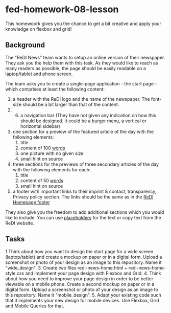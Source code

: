 # fed-homework-08-lesson
This homewoork gives you the chance to get a bit creative and apply your knowledge on flexbox and grid!

## Background

The "ReDI News" team wants to setup an online version of their newspaper. They ask you the help them with this task. 
As they would like to reach as many readers as possible, the page should be easily readable on a laptop/tablet and phone screen.

The team asks you to create a single-page application - the start page - which comprises at least the following content:

1. a header with the ReDI logo and the name of the newspaper. The font-size should be a bit larger than that of the content.
2. 6. a navigation bar (They have not given any indication on how this should be designed. It could be a burger menu, a vertical or horizontal sidebar)
3. one section for a preview of the featured article of the day with the following elements:
   1. title
   2. content of 100 [words](https://www.loremipsum.de/)
   3. one picture with no given size
   4. small hint on source
4. three sections for the previews of three secondary articles of the day with the following elements for each:
   1. title
   2. content of 50 [words](https://www.loremipsum.de/)
   3. small hint on source
5. a footer with important links to their imprint & contact, transparency, Privacy policy section. The links should be the same as in the [ReDI Homepage footer](https://de.redi-school.org/redimunich)

They also give you the freedom to add additional sections which you would like to include. You can use [placeholders](https://www.loremipsum.de/) for the text or copy text from the ReDI website.

## Tasks

1.Think about how you want to design the start page for a wide screen (laptop/tablet) and create a mockup on paper or in a digital form. Upload a screenshot or photo of your design as an image to this repository. Name it "wide_design".
3. Create two files redi-news-home.html + redi-news-home-style.css and implement your page design with Flexbox and Grid.
4. Think about how you need to improve your page design in order to be better viewable on a mobile phone. Create a second mockup on paper or in a digital form. Upload a screenshot or photo of your design as an image to this repository. Name it "mobile_design".
5. Adapt your existing code such that it implements your new design for mobile devices. Use Flexbox, Grid and Mobile Queries for that.
